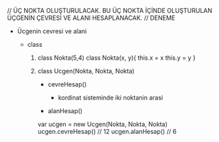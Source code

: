 // ÜÇ NOKTA OLUŞTURULACAK. BU ÜÇ NOKTA İÇİNDE OLUŞTURULAN ÜÇGENİN ÇEVRESİ VE ALANI HESAPLANACAK. 
// DENEME
- Ücgenin cevresi ve alani

    - class 
        1. class Nokta(5,4)
            class Nokta(x, y){
                this.x = x
                this.y = y
            }


        2. class Ucgen(Nokta, Nokta, Nokta)

            - cevreHesap()
                - kordinat sisteminde iki noktanin arasi 


            - alanHesap()


            var ucgen = new Ucgen(Nokta, Nokta, Nokta)
            ucgen.cevreHesap() // 12
            ucgen.alanHesap() // 6